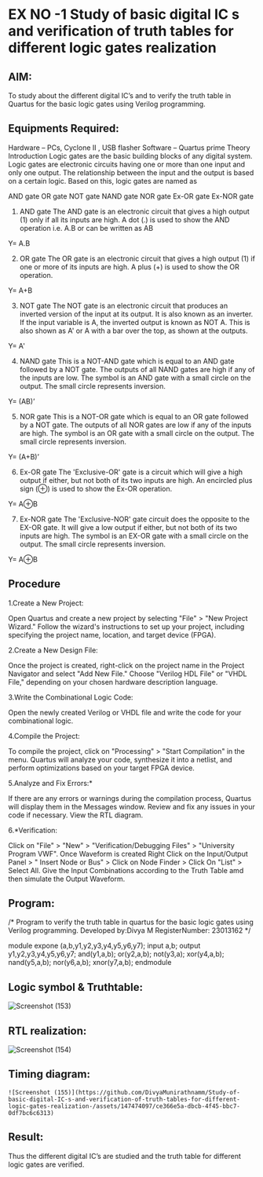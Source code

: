 # EX NO -1 Study of basic digital IC s and verification of truth tables for different logic gates realization
## AIM:
To study about the different digital IC’s and to verify the truth table in Quartus for the basic logic gates using Verilog programming.

## Equipments Required:
Hardware – PCs, Cyclone II , USB flasher
Software – Quartus prime
Theory
Introduction
Logic gates are the basic building blocks of any digital system. Logic gates are electronic circuits having one or more than one input and only one output. The relationship between the input and the output is based on a certain logic. Based on this, logic gates are named as

AND gate
OR gate
NOT gate
NAND gate
NOR gate
Ex-OR gate
Ex-NOR gate

1) AND gate
The AND gate is an electronic circuit that gives a high output (1) only if all its inputs are high. A dot (.) is used to show the AND operation i.e. A.B or can be written as AB

Y= A.B

2) OR gate
The OR gate is an electronic circuit that gives a high output (1) if one or more of its inputs are high. A plus (+) is used to show the OR operation.

Y= A+B

3) NOT gate
The NOT gate is an electronic circuit that produces an inverted version of the input at its output. It is also known as an inverter. If the input variable is A, the inverted output is known as NOT A. This is also shown as A' or A with a bar over the top, as shown at the outputs.

Y= A'

4) NAND gate
This is a NOT-AND gate which is equal to an AND gate followed by a NOT gate. The outputs of all NAND gates are high if any of the inputs are low. The symbol is an AND gate with a small circle on the output. The small circle represents inversion.

Y= (AB)’

5) NOR gate
This is a NOT-OR gate which is equal to an OR gate followed by a NOT gate. The outputs of all NOR gates are low if any of the inputs are high. The symbol is an OR gate with a small circle on the output. The small circle represents inversion.

Y= (A+B)’

6) Ex-OR gate
The 'Exclusive-OR' gate is a circuit which will give a high output if either, but not both of its two inputs are high. An encircled plus sign (⊕) is used to show the Ex-OR operation.

Y= A⊕B

7) Ex-NOR gate
The 'Exclusive-NOR' gate circuit does the opposite to the EX-OR gate. It will give a low output if either, but not both of its two inputs are high. The symbol is an EX-OR gate with a small circle on the output. The small circle represents inversion.

Y= A⊕B

## Procedure
1.Create a New Project:

Open Quartus and create a new project by selecting "File" > "New Project Wizard."
Follow the wizard's instructions to set up your project, including specifying the project name, location, and target device (FPGA).

2.Create a New Design File:

Once the project is created, right-click on the project name in the Project Navigator and select "Add New File."
Choose "Verilog HDL File" or "VHDL File," depending on your chosen hardware description language.

3.Write the Combinational Logic Code:

Open the newly created Verilog or VHDL file and write the code for your combinational logic.

4.Compile the Project:

To compile the project, click on "Processing" > "Start Compilation" in the menu.
Quartus will analyze your code, synthesize it into a netlist, and perform optimizations based on your target FPGA device.

5.Analyze and Fix Errors:*

If there are any errors or warnings during the compilation process, Quartus will display them in the Messages window.
Review and fix any issues in your code if necessary.
View the RTL diagram.

6.*Verification:

Click on "File" > "New" > "Verification/Debugging Files" > "University Program VWF".
Once Waveform is created Right Click on the Input/Output Panel > " Insert Node or Bus" > Click on Node Finder > Click On "List" > Select All.
Give the Input Combinations according to the Truth Table amd then simulate the Output Waveform. 
## Program:
/*
Program to verify the truth table in quartus for the basic logic gates using Verilog programming.
Developed by:Divya M
RegisterNumber: 23013162 
*/

  module expone (a,b,y1,y2,y3,y4,y5,y6,y7);
  input a,b;
  output y1,y2,y3,y4,y5,y6,y7;
  and(y1,a,b);
  or(y2,a,b);
  not(y3,a);
  xor(y4,a,b);
  nand(y5,a,b);
  nor(y6,a,b);
  xnor(y7,a,b);
  endmodule

## Logic symbol & Truthtable:

    
![Screenshot (153)](https://github.com/DivyaMunirathnamm/Study-of-basic-digital-IC-s-and-verification-of-truth-tables-for-different-logic-gates-realization-/assets/147474097/71bb60cb-a769-493f-a84c-06cac2eb1962)


## RTL realization:

![Screenshot (154)](https://github.com/DivyaMunirathnamm/Study-of-basic-digital-IC-s-and-verification-of-truth-tables-for-different-logic-gates-realization-/assets/147474097/23839b75-d202-4eba-9d5b-f3c957396233)


## Timing diagram:


    ![Screenshot (155)](https://github.com/DivyaMunirathnamm/Study-of-basic-digital-IC-s-and-verification-of-truth-tables-for-different-logic-gates-realization-/assets/147474097/ce366e5a-dbcb-4f45-bbc7-0df7bc6c6313)

## Result:

Thus the different digital IC’s are studied and the truth table for different logic gates are verified.
